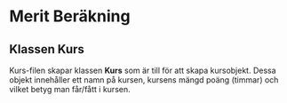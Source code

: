 # Merit Beräkning

## Klassen Kurs
Kurs-filen skapar klassen **Kurs** som är till för att skapa kursobjekt. Dessa objekt innehåller ett namn på kursen, kursens mängd poäng (timmar) och vilket betyg man får/fått i kursen. 

